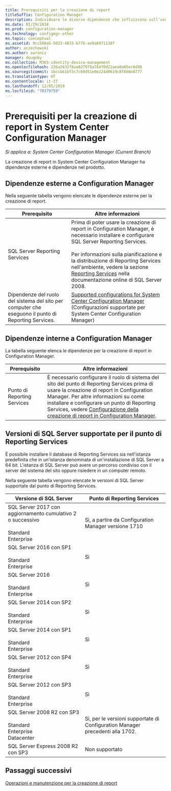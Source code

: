```yaml
---
title: Prerequisiti per la creazione di report
titleSuffix: Configuration Manager
description: Individuare le diverse dipendenze che influiscono sull'uso della creazione di report in System Center Configuration Manager.
ms.date: 01/29/2018
ms.prod: configuration-manager
ms.technology: configmgr-other
ms.topic: conceptual
ms.assetid: 9cc508a5-5023-4833-b776-ae9a6971138f
author: aczechowski
ms.author: aaroncz
manager: dougeby
ms.collection: M365-identity-device-management
ms.openlocfilehash: 226a2632f8aa827975a764f0d22aea0a05ec6d96
ms.sourcegitcommit: 1bccb61bf3c7c69d51e0e224d0619c8f608e8777
ms.translationtype: HT
ms.contentlocale: it-IT
ms.lasthandoff: 12/05/2019
ms.locfileid: "70379759"
---
```

# <a name="prerequisites-for-reporting-in-system-center-configuration-manager"></a>Prerequisiti per la creazione di report in System Center Configuration Manager

*Si applica a: System Center Configuration Manager (Current Branch)*

La creazione di report in System Center Configuration Manager ha dipendenze esterne e dipendenze nel prodotto.  

## <a name="dependencies-external-to-configuration-manager"></a>Dipendenze esterne a Configuration Manager  
 Nella seguente tabella vengono elencate le dipendenze esterne per la creazione di report.  

|Prerequisito|Altre informazioni|  
|------------------|----------------------|  
|SQL Server Reporting Services|Prima di poter usare la creazione di report in Configuration Manager, è necessario installare e configurare SQL Server Reporting Services.<br /><br /> Per informazioni sulla pianificazione e la distribuzione di Reporting Services nell'ambiente, vedere la sezione [Reporting Services](https://go.microsoft.com/fwlink/p/?LinkId=212032) nella documentazione online di SQL Server 2008.|  
|Dipendenze del ruolo del sistema del sito per computer che eseguono il punto di Reporting Services.|[Supported configurations for System Center Configuration Manager](../../../core/plan-design/configs/supported-configurations.md) (Configurazioni supportate per System Center Configuration Manager)|  

## <a name="dependencies-internal-to-configuration-manager"></a>Dipendenze interne a Configuration Manager  
 La tabella seguente elenca le dipendenze per la creazione di report in Configuration Manager.  

|Prerequisito|Altre informazioni|  
|------------------|----------------------|  
|Punto di Reporting Services|È necessario configurare il ruolo di sistema del sito del punto di Reporting Services prima di usare la creazione di report in Configuration Manager. Per altre informazioni su come installare e configurare un punto di Reporting Services, vedere [Configurazione della creazione di report in Configuration Manager](../../../core/servers/manage/configuring-reporting.md).|  

## <a name="supported-sql-server-versions-for-the-reporting-services-point"></a>Versioni di SQL Server supportate per il punto di Reporting Services  
 È possibile installare il database di Reporting Services sia nell'istanza predefinita che in un'istanza denominata di un'installazione di SQL Server a 64 bit. L'istanza di SQL Server può avere un percorso condiviso con il server del sistema del sito oppure risiedere in un computer remoto.  

 Nella seguente tabella vengono elencate le versioni di SQL Server supportate dal punto di Reporting Services.  

|Versione di SQL Server|Punto di Reporting Services|  
|------------------------|------------------------------|
|SQL Server 2017 con aggiornamento cumulativo 2 o successivo<br /><br /> Standard<br />Enterprise|Sì, a partire da Configuration Manager versione 1710|  
|SQL Server 2016 con SP1<br /><br /> Standard<br />Enterprise|Sì| 
|SQL Server 2016<br /><br /> Standard<br />Enterprise|Sì|
|SQL Server 2014 con SP2<br /><br /> Standard<br />Enterprise|Sì|
|SQL Server 2014 con SP1<br /><br /> Standard<br />Enterprise|Sì|
|SQL Server 2012 con SP4 <br /><br /> Standard<br />Enterprise|Sì|  
|SQL Server 2012 con SP3 <br /><br /> Standard<br />Enterprise|Sì|  
|SQL Server 2008 R2 con SP3<br /><br /> Standard<br />Enterprise<br />Datacenter|Sì, per le versioni supportate di Configuration Manager precedenti alla 1702.|  
|SQL Server Express 2008 R2 con SP3|Non supportato| 




## <a name="next-steps"></a>Passaggi successivi
[Operazioni e manutenzione per la creazione di report](operations-and-maintenance-for-reporting.md)
